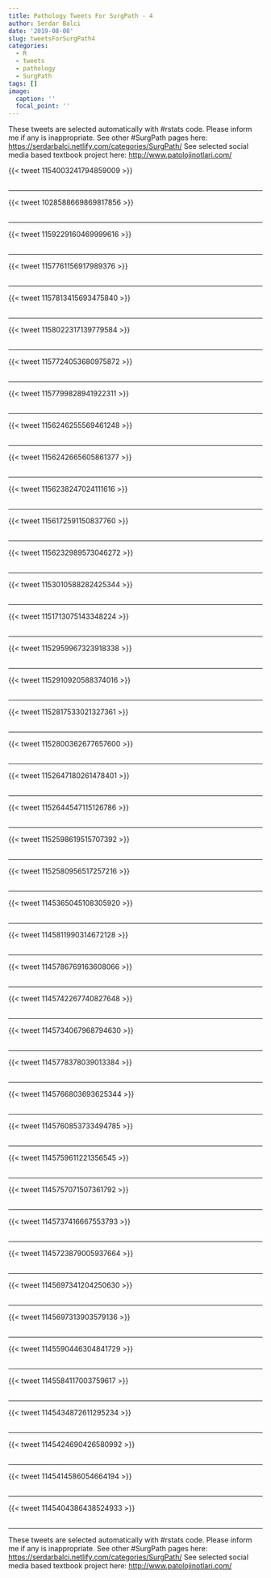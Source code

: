 ```yaml
---
title: Pathology Tweets For SurgPath - 4
author: Serdar Balci
date: '2019-08-08'
slug: tweetsForSurgPath4
categories:
  - R
  - tweets
  - pathology
  - SurgPath
tags: []
image:
  caption: ''
  focal_point: ''
---
```



These tweets are selected automatically with #rstats code. Please inform me if any is inappropriate.
See other #SurgPath pages here: https://serdarbalci.netlify.com/categories/SurgPath/ 
See selected social media based textbook project here: http://www.patolojinotlari.com/

{{< tweet 1154003241794859009 >}}
<br>
<br>
<hr>
{{< tweet 1028588669869817856 >}}
<br>
<br>
<hr>
{{< tweet 1159229160469999616 >}}
<br>
<br>
<hr>
{{< tweet 1157761156917989376 >}}
<br>
<br>
<hr>
{{< tweet 1157813415693475840 >}}
<br>
<br>
<hr>
{{< tweet 1158022317139779584 >}}
<br>
<br>
<hr>
{{< tweet 1157724053680975872 >}}
<br>
<br>
<hr>
{{< tweet 1157799828941922311 >}}
<br>
<br>
<hr>
{{< tweet 1156246255569461248 >}}
<br>
<br>
<hr>
{{< tweet 1156242665605861377 >}}
<br>
<br>
<hr>
{{< tweet 1156238247024111616 >}}
<br>
<br>
<hr>
{{< tweet 1156172591150837760 >}}
<br>
<br>
<hr>
{{< tweet 1156232989573046272 >}}
<br>
<br>
<hr>
{{< tweet 1153010588282425344 >}}
<br>
<br>
<hr>
{{< tweet 1151713075143348224 >}}
<br>
<br>
<hr>
{{< tweet 1152959967323918338 >}}
<br>
<br>
<hr>
{{< tweet 1152910920588374016 >}}
<br>
<br>
<hr>
{{< tweet 1152817533021327361 >}}
<br>
<br>
<hr>
{{< tweet 1152800362677657600 >}}
<br>
<br>
<hr>
{{< tweet 1152647180261478401 >}}
<br>
<br>
<hr>
{{< tweet 1152644547115126786 >}}
<br>
<br>
<hr>
{{< tweet 1152598619515707392 >}}
<br>
<br>
<hr>
{{< tweet 1152580956517257216 >}}
<br>
<br>
<hr>
{{< tweet 1145365045108305920 >}}
<br>
<br>
<hr>
{{< tweet 1145811990314672128 >}}
<br>
<br>
<hr>
{{< tweet 1145786769163608066 >}}
<br>
<br>
<hr>
{{< tweet 1145742267740827648 >}}
<br>
<br>
<hr>
{{< tweet 1145734067968794630 >}}
<br>
<br>
<hr>
{{< tweet 1145778378039013384 >}}
<br>
<br>
<hr>
{{< tweet 1145766803693625344 >}}
<br>
<br>
<hr>
{{< tweet 1145760853733494785 >}}
<br>
<br>
<hr>
{{< tweet 1145759611221356545 >}}
<br>
<br>
<hr>
{{< tweet 1145757071507361792 >}}
<br>
<br>
<hr>
{{< tweet 1145737416667553793 >}}
<br>
<br>
<hr>
{{< tweet 1145723879005937664 >}}
<br>
<br>
<hr>
{{< tweet 1145697341204250630 >}}
<br>
<br>
<hr>
{{< tweet 1145697313903579136 >}}
<br>
<br>
<hr>
{{< tweet 1145590446304841729 >}}
<br>
<br>
<hr>
{{< tweet 1145584117003759617 >}}
<br>
<br>
<hr>
{{< tweet 1145434872611295234 >}}
<br>
<br>
<hr>
{{< tweet 1145424690426580992 >}}
<br>
<br>
<hr>
{{< tweet 1145414586054664194 >}}
<br>
<br>
<hr>
{{< tweet 1145404386438524933 >}}
<br>
<br>
<hr>


These tweets are selected automatically with #rstats code. Please inform me if any is inappropriate.
See other #SurgPath pages here: https://serdarbalci.netlify.com/categories/SurgPath/ 
See selected social media based textbook project here: http://www.patolojinotlari.com/
